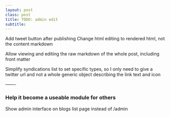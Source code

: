 ```yaml
---
layout: post
class: post
title: TODO: admin edit
subtitle: 
---
```

Add tweet button after publishing
Change html editing to rendered html, not the content markdown

Allow viewing and editing the raw markdown of the whole post, including front matter

Simplify syndications list to set specific types, so I only need to give a twitter url and not a whole generic object describing the link text and icon

——-

### Help it become a useable module for others

Show admin interface on blogs list page instead of /admin
